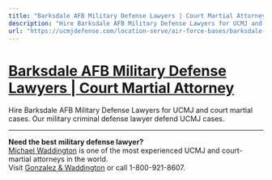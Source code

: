 ```yaml
---
title: "Barksdale AFB Military Defense Lawyers | Court Martial Attorney"
description: "Hire Barksdale AFB Military Defense Lawyers for UCMJ and court martial cases. Our military criminal defense lawyer defend UCMJ cases."
url: "https://ucmjdefense.com/location-serve/air-force-bases/barksdale-afb-military-lawyer-court-martial-attorney.html"
---
```


# [Barksdale AFB Military Defense Lawyers | Court Martial Attorney](https://ucmjdefense.com/location-serve/air-force-bases/barksdale-afb-military-lawyer-court-martial-attorney.html)

Hire Barksdale AFB Military Defense Lawyers for UCMJ and court martial cases. Our military criminal defense lawyer defend UCMJ cases.

---

**Need the best military defense lawyer?**  
[Michael Waddington](https://ucmjdefense.com/attorneys/michael-stewart-waddington-partner.html) is one of the most experienced UCMJ and court-martial attorneys in the world.  
Visit [Gonzalez & Waddington](https://ucmjdefense.com) or call 1-800-921-8607.

